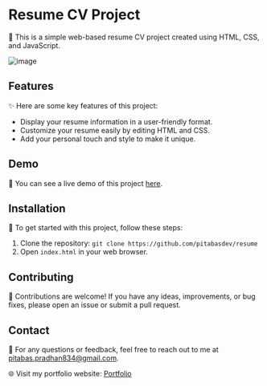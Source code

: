 # Resume CV Project

📄 This is a simple web-based resume CV project created using HTML, CSS, and JavaScript.

![image](https://github.com/pitabasdev/portfolio-profile/assets/85897297/f56d3a5e-40e3-41b0-9c40-c63e2c257898)

## Features

✨ Here are some key features of this project:

- Display your resume information in a user-friendly format.
- Customize your resume easily by editing HTML and CSS.
- Add your personal touch and style to make it unique.

## Demo

🔗 You can see a live demo of this project [here](https://pitabasdev.github.io/resume/).

## Installation

🚀 To get started with this project, follow these steps:

1. Clone the repository: `git clone https://github.com/pitabasdev/resume`
2. Open `index.html` in your web browser.


## Contributing

🤝 Contributions are welcome! If you have any ideas, improvements, or bug fixes, please open an issue or submit a pull request.

## Contact

📧 For any questions or feedback, feel free to reach out to me at [pitabas.pradhan834@gmail.com](mailto:pitabas.pradhan834@gmail.com).

🌐 Visit my portfolio website: [Portfolio](https://portfolio-pitabas1977.vercel.app/)
